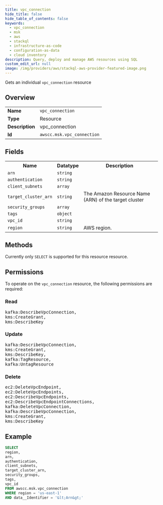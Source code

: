 ```yaml
---
title: vpc_connection
hide_title: false
hide_table_of_contents: false
keywords:
  - vpc_connection
  - msk
  - aws
  - stackql
  - infrastructure-as-code
  - configuration-as-data
  - cloud inventory
description: Query, deploy and manage AWS resources using SQL
custom_edit_url: null
image: /img/providers/aws/stackql-aws-provider-featured-image.png
---
```

Gets an individual <code>vpc_connection</code> resource

## Overview
<table><tbody>
<tr><td><b>Name</b></td><td><code>vpc_connection</code></td></tr>
<tr><td><b>Type</b></td><td>Resource</td></tr>
<tr><td><b>Description</b></td><td>vpc_connection</td></tr>
<tr><td><b>Id</b></td><td><code>awscc.msk.vpc_connection</code></td></tr>
</tbody></table>

## Fields
<table><tbody>
<tr><th>Name</th><th>Datatype</th><th>Description</th></tr>
<tr><td><code>arn</code></td><td><code>string</code></td><td></td></tr>
<tr><td><code>authentication</code></td><td><code>string</code></td><td></td></tr>
<tr><td><code>client_subnets</code></td><td><code>array</code></td><td></td></tr>
<tr><td><code>target_cluster_arn</code></td><td><code>string</code></td><td>The Amazon Resource Name (ARN) of the target cluster</td></tr>
<tr><td><code>security_groups</code></td><td><code>array</code></td><td></td></tr>
<tr><td><code>tags</code></td><td><code>object</code></td><td></td></tr>
<tr><td><code>vpc_id</code></td><td><code>string</code></td><td></td></tr>
<tr><td><code>region</code></td><td><code>string</code></td><td>AWS region.</td></tr>

</tbody></table>

## Methods
Currently only <code>SELECT</code> is supported for this resource resource.

## Permissions

To operate on the <code>vpc_connection</code> resource, the following permissions are required:

### Read
<pre>
kafka:DescribeVpcConnection,
kms:CreateGrant,
kms:DescribeKey</pre>

### Update
<pre>
kafka:DescribeVpcConnection,
kms:CreateGrant,
kms:DescribeKey,
kafka:TagResource,
kafka:UntagResource</pre>

### Delete
<pre>
ec2:DeleteVpcEndpoint,
ec2:DeleteVpcEndpoints,
ec2:DescribeVpcEndpoints,
ec2:DescribeVpcEndpointConnections,
kafka:DeleteVpcConnection,
kafka:DescribeVpcConnection,
kms:CreateGrant,
kms:DescribeKey</pre>


## Example
```sql
SELECT
region,
arn,
authentication,
client_subnets,
target_cluster_arn,
security_groups,
tags,
vpc_id
FROM awscc.msk.vpc_connection
WHERE region = 'us-east-1'
AND data__Identifier = '&lt;Arn&gt;'
```

